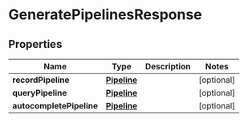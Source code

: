 

# GeneratePipelinesResponse


## Properties

Name | Type | Description | Notes
------------ | ------------- | ------------- | -------------
**recordPipeline** | [**Pipeline**](Pipeline.md) |  |  [optional]
**queryPipeline** | [**Pipeline**](Pipeline.md) |  |  [optional]
**autocompletePipeline** | [**Pipeline**](Pipeline.md) |  |  [optional]



